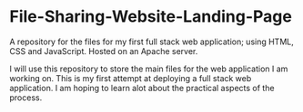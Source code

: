 # File-Sharing-Website-Landing-Page
A repository for the files for my first full stack web application; using HTML, CSS and JavaScript. Hosted on an Apache server.

I will use this repository to store the main files for the web application I am working on. This is my first attempt at deploying
a full stack web application. I am hoping to learn alot about the practical aspects of the process.

